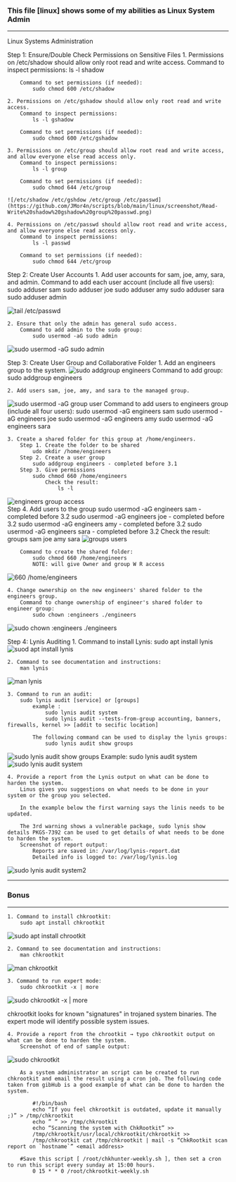 ### This file [linux] shows some of my abilities as Linux System Admin  

---

Linux Systems Administration

Step 1: Ensure/Double Check Permissions on Sensitive Files
	1. Permissions on /etc/shadow should allow only root read and write access.
		Command to inspect permissions:
			ls -l shadow

		Command to set permissions (if needed):
			sudo chmod 600 /etc/shadow

	2. Permissions on /etc/gshadow should allow only root read and write access.
		Command to inspect permissions:
			ls -l gshadow

		Command to set permissions (if needed):
			sudo chmod 600 /etc/gshadow

	3. Permissions on /etc/group should allow root read and write access, and allow everyone else read access only.
		Command to inspect permissions:
			ls -l group

		Command to set permissions (if needed):
			sudo chmod 644 /etc/group
			
	![/etc/shadow /etc/gshdow /etc/group /etc/passwd](https://github.com/JMor4n/scripts/blob/main/linux/screenshot/Read-Write%20shadow%20gshadow%20group%20passwd.png)

	4. Permissions on /etc/passwd should allow root read and write access, and allow everyone else read access only.		
		Command to inspect permissions:
			ls -l passwd

		Command to set permissions (if needed):
			sudo chmod 644 /etc/group


Step 2: Create User Accounts
	1. Add user accounts for sam, joe, amy, sara, and admin.
		Command to add each user account (include all five users):
			sudo adduser sam
			sudo adduser joe
			sudo adduser amy
			sudo adduser sara
			sudo adduser admin
			
![tail /etc/passwd](https://github.com/JMor4n/scripts/blob/main/linux/screenshot/etc%20passwd.png)	

	2. Ensure that only the admin has general sudo access.
		Command to add admin to the sudo group:
			sudo usermod -aG sudo admin

![sudo usermod -aG sudo admin](https://github.com/JMor4n/scripts/blob/main/linux/screenshot/sudo%20usermod%20-aG%20sudo%20admin.png)

Step 3: Create User Group and Collaborative Folder
	1. Add an engineers group to the system.
![sudo addgroup engineers](https://github.com/JMor4n/scripts/blob/main/linux/screenshot/sudo%20addgroup%20engineers.png)
		Command to add group:
			sudo addgroup engineers

	2. Add users sam, joe, amy, and sara to the managed group.
![sudo usermod -aG group user](https://github.com/JMor4n/scripts/blob/main/linux/screenshot/sudo%20usermod%20-aG%20gruop%20name.png)
		Command to add users to engineers group (include all four users):
			sudo usermod -aG engineers sam
			sudo usermod -aG engineers joe
			sudo usermod -aG engineers amy
			sudo usermod -aG engineers sara

	3. Create a shared folder for this group at /home/engineers.
		Step 1. Create the folder to be shared
			udo mkdir /home/engineers
		Step 2. Create a user group
			sudo addgroup engineers - completed before 3.1
		Step 3. Give permissions
			sudo chmod 660 /home/engineers
				Check the result:
					ls -l
					
![engineers group access](https://github.com/JMor4n/scripts/blob/main/linux/screenshot/engineers%20group%20access.png)			
		Step 4. Add users to the group
			sudo usermod -aG engineers sam - completed before 3.2
			sudo usermod -aG engineers joe - completed before 3.2
			sudo usermod -aG engineers amy - completed before 3.2
			sudo usermod -aG engineers sara - completed before 3.2
				Check the result:
					groups sam joe amy sara 
![groups users](https://github.com/JMor4n/scripts/blob/main/linux/screenshot/groups%20users.png)
	
		Command to create the shared folder:
			sudo chmod 660 /home/engineers
			NOTE: will give Owner and group W R access
			
![660 /home/engineers](https://github.com/JMor4n/scripts/blob/main/linux/screenshot/engineers%20group%20access.png)

	4. Change ownership on the new engineers' shared folder to the engineers group.
		Command to change ownership of engineer's shared folder to engineer group:
			sudo chown :engineers ./engineers
			
![sudo chown :engineers ./engineers](https://github.com/JMor4n/scripts/blob/main/linux/screenshot/sudo%20chown%20engineers%20engineers.png)			

Step 4: Lynis Auditing
	1. Command to install Lynis:
		sudo apt install lynis
![suod apt install lynis](https://github.com/JMor4n/scripts/blob/main/linux/screenshot/sudo%20apt%20install%20lynis.png)

	2. Command to see documentation and instructions:
		man lynis
![man lynis](https://github.com/JMor4n/scripts/blob/main/linux/screenshot/man%20lynis.png)

	3. Command to run an audit:
		sudo lynis audit [service] or [groups]
			example :
				sudo lynis audit system
				sudo lynis audit --tests-from-group accounting, banners, firewalls, kernel >> [addit to secific location]

			The following command can be used to display the lynis groups:
				sudo lynis audit show groups
				
![sudo lynis audit show groups](https://github.com/JMor4n/scripts/blob/main/linux/screenshot/sudo%20lynis%20audit%20show%20groups.png)
					Example: 
						sudo lynis audit system
![sudo lynis audit system](https://github.com/JMor4n/scripts/blob/main/linux/screenshot/sudo%20lynis%20audit%20system.png)

	4. Provide a report from the Lynis output on what can be done to harden the system.
		Linus gives you suggestions on what needs to be done in your system or the group you selected.

		In the example below the first warning says the linis needs to be updated.
	
		The 3rd warning shows a vulnerable package, sudo lynis show details PKGS-7392 can be used to get details of what needs to be done to harden the system.
		Screenshot of report output:
			Reports are saved in: /var/log/lynis-report.dat
			Detailed info is logged to: /var/log/lynis.log
![sudo lynis audit system2](https://github.com/JMor4n/scripts/blob/main/linux/screenshot/sudo%20lynis%20audit%20system2.png)

---
### Bonus
---
	1. Command to install chkrootkit:
		sudo apt install chkrootkit
![sudo apt install chrootkit](https://github.com/JMor4n/scripts/blob/main/linux/screenshot/sudo%20apt%20install%20chkrootkit.png)

	2. Command to see documentation and instructions:
		man chkrootkit
![man chkrootkit](https://github.com/JMor4n/scripts/blob/main/linux/screenshot/man%20chkrootkit.png)
	
	3. Command to run expert mode:
		sudo chkrootkit -x | more   
![sudo chkrootkit -x | more](https://github.com/JMor4n/scripts/blob/main/linux/screenshot/sudo%20chkrootkit%20-x%20piper%20more.png)

chkrootkit looks for known "signatures" in trojaned system binaries. The expert mode will identify possible system issues.

	4. Provide a report from the chrootkit → typo chkrootkit output on what can be done to harden the system.
		Screenshot of end of sample output:
![sudo chkrootkit](https://github.com/JMor4n/scripts/blob/main/linux/screenshot/sudo%20chrootkit.png)

		As a system administrator an script can be created to run chkrootkit and email the result using a cron job. The following code taken from gibHub is a good example of what can be done to harden the system.

			#!/bin/bash
			echo “If you feel chkrootkit is outdated, update it manually ;)” > /tmp/chkrootkit
			echo ” ” >> /tmp/chkrootkit
			echo “Scanning the system with ChkRootkit” >>
			/tmp/chkrootkit/usr/local/chkrootkit/chkrootkit >>
			/tmp/chkrootkit cat /tmp/chkrootkit | mail -s “ChkRootkit scan report on `hostname`” <email address>

		#Save this script [ /root/chkhunter-weekly.sh ], then set a cron to run this script every sunday at 15:00 hours.
			0 15 * * 0 /root/chkrootkit-weekly.sh
